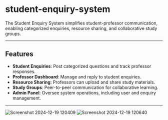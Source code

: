 # student-enquiry-system
 The Student Enquiry System simplifies student-professor communication, enabling categorized enquiries, resource sharing, and collaborative study groups.

---

## Features
- **Student Enquiries**: Post categorized questions and track professor responses.
- **Professor Dashboard**: Manage and reply to student enquiries.
- **Resource Sharing**: Professors can upload and share study materials.
- **Study Groups**: Peer-to-peer communication for collaborative learning.
- **Admin Panel**: Oversee system operations, including user and enquiry management.

---

![Screenshot 2024-12-19 120409](https://github.com/user-attachments/assets/b49e8905-26d2-4e02-bb96-f2b19eeacf4b)
![Screenshot 2024-12-19 120640](https://github.com/user-attachments/assets/eb1018fa-9353-4c52-9602-ebcdafc17243)
